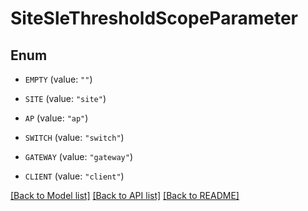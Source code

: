 # SiteSleThresholdScopeParameter

## Enum


* `EMPTY` (value: `""`)

* `SITE` (value: `"site"`)

* `AP` (value: `"ap"`)

* `SWITCH` (value: `"switch"`)

* `GATEWAY` (value: `"gateway"`)

* `CLIENT` (value: `"client"`)


[[Back to Model list]](../README.md#documentation-for-models) [[Back to API list]](../README.md#documentation-for-api-endpoints) [[Back to README]](../README.md)


